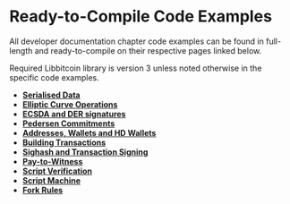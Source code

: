 # Ready-to-Compile Code Examples

All developer documentation chapter code examples can be found in full-length and ready-to-compile on their respective pages linked below.

Required Libbitcoin library is version 3 unless noted otherwise in the specific code examples.

* [**Serialised Data**](www.github.com)
* [**Elliptic Curve Operations**]()
* [**ECSDA and DER signatures**]()
* [**Pedersen Commitments**]()
* [**Addresses, Wallets and HD Wallets**]()
* [**Building Transactions**]()
* [**Sighash and Transaction Signing**]()
* [**Pay-to-Witness**](https://github.com/libbitcoin/libbitcoin/wiki/Examples:-Transactions-with-Input-Witness)
* [**Script Verification**](https://github.com/libbitcoin/libbitcoin/wiki/Examples:-Script-Verification)
* [**Script Machine**](https://github.com/libbitcoin/libbitcoin/wiki/Examples:-Script-Machine)
* [**Fork Rules**](https://github.com/libbitcoin/libbitcoin/wiki/Examples:-Fork-Rules)
